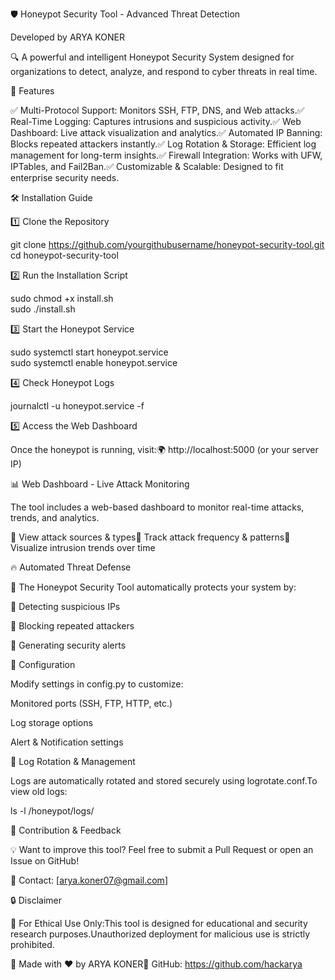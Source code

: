 🛡️ Honeypot Security Tool - Advanced Threat Detection

Developed by ARYA KONER

🔍 A powerful and intelligent Honeypot Security System designed for organizations to detect, analyze, and respond to cyber threats in real time.

🚀 Features

✅ Multi-Protocol Support: Monitors SSH, FTP, DNS, and Web attacks.✅ Real-Time Logging: Captures intrusions and suspicious activity.✅ Web Dashboard: Live attack visualization and analytics.✅ Automated IP Banning: Blocks repeated attackers instantly.✅ Log Rotation & Storage: Efficient log management for long-term insights.✅ Firewall Integration: Works with UFW, IPTables, and Fail2Ban.✅ Customizable & Scalable: Designed to fit enterprise security needs.

🛠️ Installation Guide

1️⃣ Clone the Repository

git clone https://github.com/yourgithubusername/honeypot-security-tool.git  
cd honeypot-security-tool  

2️⃣ Run the Installation Script

sudo chmod +x install.sh  
sudo ./install.sh  

3️⃣ Start the Honeypot Service

sudo systemctl start honeypot.service  
sudo systemctl enable honeypot.service  

4️⃣ Check Honeypot Logs

journalctl -u honeypot.service -f  

5️⃣ Access the Web Dashboard

Once the honeypot is running, visit:🌍 http://localhost:5000 (or your server IP)

📊 Web Dashboard - Live Attack Monitoring

The tool includes a web-based dashboard to monitor real-time attacks, trends, and analytics.

🔹 View attack sources & types🔹 Track attack frequency & patterns🔹 Visualize intrusion trends over time



🔥 Automated Threat Defense

🚨 The Honeypot Security Tool automatically protects your system by:

🔹 Detecting suspicious IPs

🔹 Blocking repeated attackers

🔹 Generating security alerts

🔧 Configuration

Modify settings in config.py to customize:

Monitored ports (SSH, FTP, HTTP, etc.)

Log storage options

Alert & Notification settings

📄 Log Rotation & Management

Logs are automatically rotated and stored securely using logrotate.conf.To view old logs:

ls -l /honeypot/logs/  

📢 Contribution & Feedback

💡 Want to improve this tool? Feel free to submit a Pull Request or open an Issue on GitHub!

📧 Contact: [arya.koner07@gmail.com]

🔒 Disclaimer

🚠 For Ethical Use Only:This tool is designed for educational and security research purposes.Unauthorized deployment for malicious use is strictly prohibited.

🚀 Made with ❤️ by ARYA KONER🔗 GitHub: https://github.com/hackarya

